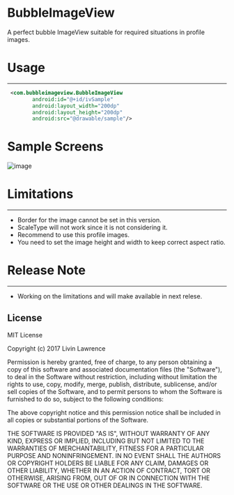 # BubbleImageView
A perfect bubble ImageView suitable for required situations in profile images. 


# Usage
-----
```xml
 <com.bubbleimageview.BubbleImageView
        android:id="@+id/ivSample"
        android:layout_width="200dp"
        android:layout_height="200dp"
        android:src="@drawable/sample"/>
```
# Sample Screens

![image](https://github.com/Livinlawrence/BubbleImageView/blob/master/screen_shot_1.png)


# Limitations
-----------
* Border for the image cannot be set in this version.
* ScaleType will not work since it is not considering it.
* Recommend to use this profile images. 
* You need to set the image height and width to keep correct aspect ratio.

# Release Note 
-----------
* Working on the limitations and will make available in next relese.


License
-------

   MIT License

Copyright (c) 2017 Livin Lawrence

Permission is hereby granted, free of charge, to any person obtaining a copy
of this software and associated documentation files (the "Software"), to deal
in the Software without restriction, including without limitation the rights
to use, copy, modify, merge, publish, distribute, sublicense, and/or sell
copies of the Software, and to permit persons to whom the Software is
furnished to do so, subject to the following conditions:

The above copyright notice and this permission notice shall be included in all
copies or substantial portions of the Software.

THE SOFTWARE IS PROVIDED "AS IS", WITHOUT WARRANTY OF ANY KIND, EXPRESS OR
IMPLIED, INCLUDING BUT NOT LIMITED TO THE WARRANTIES OF MERCHANTABILITY,
FITNESS FOR A PARTICULAR PURPOSE AND NONINFRINGEMENT. IN NO EVENT SHALL THE
AUTHORS OR COPYRIGHT HOLDERS BE LIABLE FOR ANY CLAIM, DAMAGES OR OTHER
LIABILITY, WHETHER IN AN ACTION OF CONTRACT, TORT OR OTHERWISE, ARISING FROM,
OUT OF OR IN CONNECTION WITH THE SOFTWARE OR THE USE OR OTHER DEALINGS IN THE
SOFTWARE.
